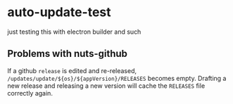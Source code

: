 # auto-update-test

just testing this with electron builder and such

## Problems with nuts-github

If a github `release` is edited and re-released, `/updates/update/${os}/${appVersion}/RELEASES` becomes empty.
Drafting a new release and releasing a new version will cache the `RELEASES` file correctly again.
